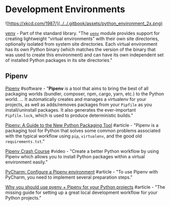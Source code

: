 # Development Environments

![https://xkcd.com/1987/](../../.gitbook/assets/python_environment_2x.png)

[venv](https://docs.python.org/3/library/venv.html) - Part of the standard library. "The [`venv`](https://docs.python.org/3/library/venv.html#module-venv) module provides support for creating lightweight “virtual environments” with their own site directories, optionally isolated from system site directories. Each virtual environment has its own Python binary \(which matches the version of the binary that was used to create this environment\) and can have its own independent set of installed Python packages in its site directories."

## Pipenv

[Pipenv](https://docs.pipenv.org/en/latest/#pipenv-python-dev-workflow-for-humans) \#software - "**Pipenv** is a tool that aims to bring the best of all packaging worlds \(bundler, composer, npm, cargo, yarn, etc.\) to the Python world. _..._ It automatically creates and manages a virtualenv for your projects, as well as adds/removes packages from your `Pipfile` as you install/uninstall packages. It also generates the ever-important `Pipfile.lock`, which is used to produce deterministic builds."

[Pipenv: A Guide to the New Python Packaging Tool](https://realpython.com/pipenv-guide/) \#article - "Pipenv is a packaging tool for Python that solves some common problems associated with the typical workflow using `pip`, `virtualenv`, and the good old `requirements.txt`."

[Pipenv Crash Course](https://www.youtube.com/watch?v=6Qmnh5C4Pmo) \#video - "Create a better Python workflow by using Pipenv which allows you to install Python packages within a virtual environment easily."

[PyCharm: Configure a Pipenv environment](https://www.jetbrains.com/help/pycharm/pipenv.html#Pipenv.xml) \#article - "To use Pipenv with PyCharm, you need to implement several preparation steps."

[Why you should use pyenv + Pipenv for your Python projects](https://hackernoon.com/reaching-python-development-nirvana-bb5692adf30c) \#article - "The missing guide for setting up a great local development workflow for your Python projects."

